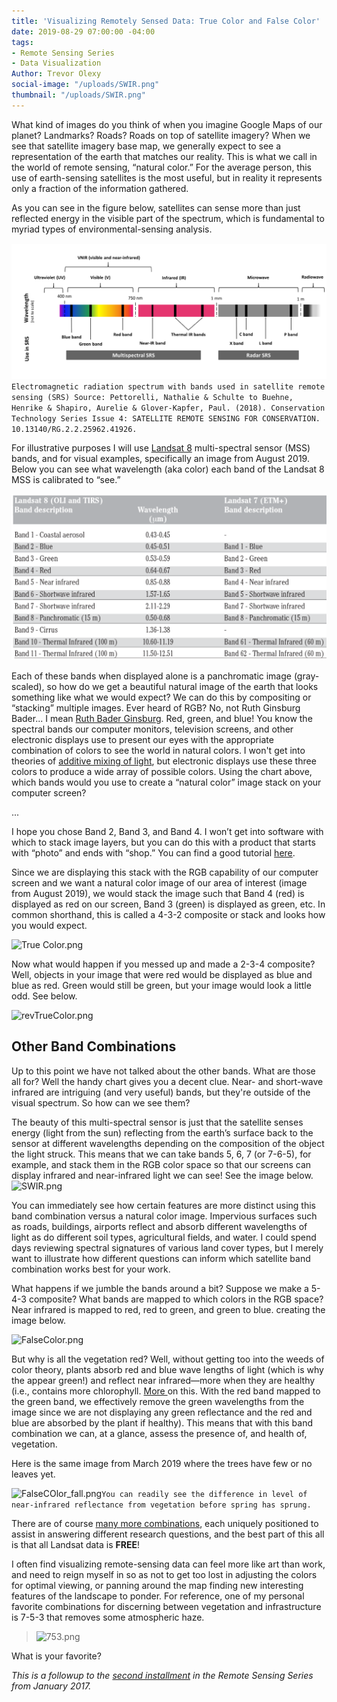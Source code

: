 ```yaml
---
title: 'Visualizing Remotely Sensed Data: True Color and False Color'
date: 2019-08-29 07:00:00 -04:00
tags:
- Remote Sensing Series
- Data Visualization
Author: Trevor Olexy
social-image: "/uploads/SWIR.png"
thumbnail: "/uploads/SWIR.png"
---
```


What kind of images do you think of when you imagine Google Maps of our planet? Landmarks? Roads? Roads on top of satellite imagery? When we see that satellite imagery base map, we generally expect to see a representation of the earth that matches our reality. This is what we call in the world of remote sensing, “natural color.” For the average person, this use of earth-sensing satellites is the most useful, but in reality it represents only a fraction of the information gathered.

<!--more-->

As you can see in the figure below, satellites can sense more than just reflected energy in the visible part of the spectrum, which is fundamental to myriad types of environmental-sensing analysis.

![spectral graph-5eb8d4.png](/uploads/spectral%20graph-5eb8d4.png)
`Electromagnetic radiation spectrum with bands used in satellite remote sensing (SRS) Source: Pettorelli, Nathalie & Schulte to Buehne, Henrike & Shapiro, Aurelie & Glover-Kapfer, Paul. (2018). Conservation Technology Series Issue 4: SATELLITE REMOTE SENSING FOR CONSERVATION. 10.13140/RG.2.2.25962.41926.`

For illustrative purposes I will use [Landsat 8](https://landsat.gsfc.nasa.gov/landsat-8/landsat-8-bands/) multi-spectral sensor (MSS) bands, and for visual examples, specifically an image from August 2019. Below you can see what wavelength (aka color) each band of the Landsat 8 MSS is calibrated to “see.”

![LS8 bands.png](/uploads/LS8%20bands.png)

Each of these bands when displayed alone is a panchromatic image (gray-scaled), so how do we get a beautiful natural image of the earth that looks something like what we would expect? We can do this by compositing or “stacking” multiple images. Ever heard of RGB? No, not Ruth Ginsburg Bader... I mean [Ruth Bader Ginsburg](https://www.britannica.com/biography/Ruth-Bader-Ginsburg). Red, green, and blue! You know the spectral bands our computer monitors, television screens, and other electronic displays use to present our eyes with the appropriate combination of colors to see the world in natural colors. I won't get into theories of [additive mixing of light](https://en.wikipedia.org/wiki/Primary_color#Additive_mixing_of_light), but electronic displays use these three colors to produce a wide array of possible colors. Using the chart above, which bands would you use to create a “natural color” image stack on your computer screen?

...

I hope you chose Band 2, Band 3, and Band 4. I won’t get into software with which to stack image layers, but you can do this with a product that starts with “photo” and ends with “shop.” You can find a good tutorial [here](http://www.shadedrelief.com/landsat8/landsat8naturalc.html).

Since we are displaying this stack with the RGB capability of our computer screen and we want a natural color image of our area of interest (image from August 2019), we would stack the image such that Band 4 (red) is displayed as red on our screen, Band 3 (green) is displayed as green, etc. In common shorthand, this is called a 4-3-2 composite or stack and looks how you would expect.

![True Color.png](/uploads/True%20Color.png)

Now what would happen if you messed up and made a 2-3-4 composite? Well, objects in your image that were red would be displayed as blue and blue as red. Green would still be green, but your image would look a little odd. See below. 

![revTrueColor.png](/uploads/revTrueColor.png)

## Other Band Combinations

Up to this point we have not talked about the other bands. What are those all for? Well the handy chart gives you a decent clue. Near- and short-wave infrared are intriguing (and very useful) bands, but they're outside of the visual spectrum. So how can we see them? 

The beauty of this multi-spectral sensor is just that the satellite senses  energy (light from the sun) reflecting from the earth’s surface back to the sensor at different wavelengths depending on the composition of the object the light struck. This means that we can take bands 5, 6, 7 (or 7-6-5), for example, and stack them in the RGB color space so that our screens can display infrared and near-infrared light we can see! See the image below. 
![SWIR.png](/uploads/SWIR.png)

You can immediately see how certain features are more distinct using this band combination versus a natural color image. Impervious surfaces such as roads, buildings, airports reflect and absorb different wavelengths of light as do different soil types, agricultural fields, and water. I could spend days reviewing spectral signatures of various land cover types, but I merely want to illustrate how different  questions can inform which satellite band combination works best for your work.

What happens if we jumble the bands around a bit? Suppose we make a 5-4-3 composite? What bands are mapped to which colors in the RGB space? Near infrared is mapped to red, red to green, and green to blue. creating the image below.

![FalseColor.png](/uploads/FalseColor.png)

But why is all the vegetation red? Well, without getting too into the weeds of color theory, plants absorb red and blue wave lengths of light (which is why the appear green!) and reflect near infrared—more when they are healthy (i.e., contains more chlorophyll. [More ](https://science.nasa.gov/ems/08_nearinfraredwaves)on this. With the red band mapped to the green band, we effectively remove the green wavelengths from the image since we are not displaying any green reflectance and the red and blue are absorbed by the plant if healthy). This means that with this band combination we can, at a glance, assess the presence of, and health of, vegetation.

Here is the same image from March 2019 where the trees have few or no leaves yet.

![FalseCOlor_fall.png](/uploads/FalseCOlor_fall.png)`You can readily see the difference in level of near-infrared reflectance from vegetation before spring has sprung.`

There are of course [many more combinations](https://www.harrisgeospatial.com/Support/Self-Help-Tools/Help-Articles/Help-Articles-Detail/ArtMID/10220/ArticleID/15691/The-Many-Band-Combinations-of-Landsat-8), each uniquely positioned to assist in answering different research questions, and  the best part of this all is that all Landsat data is **FREE**!

I often find visualizing remote-sensing data can feel more like art than work, and need to reign myself in so as not to get too lost in adjusting the colors for optimal viewing, or panning around the map finding new interesting features of the landscape to ponder. For reference, one of my personal favorite combinations for discerning between vegetation and infrastructure is 7-5-3 that removes some atmospheric haze.

> ![753.png](/uploads/753.png)

What is your favorite? 

*This is a followup to the [second installment](https://dai-global-digital.com/part-2-la-la-landsat-making-use-of-landsat-imagery.html) in the Remote Sensing Series from January 2017.*